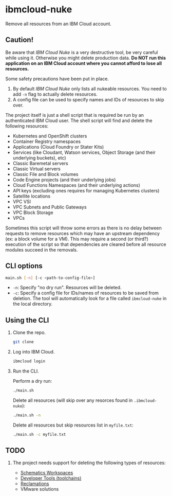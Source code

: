 # ibmcloud-nuke

Remove all resources from an IBM Cloud account.

## Caution!

Be aware that *IBM Cloud Nuke* is a very destructive tool, be very careful while using it. Otherwise you might delete production data. **Do NOT run this application on an IBM Cloud account where you cannot afford to lose all resources.**

Some safety precautions have been put in place.

1. By default *IBM Cloud Nuke* only lists all nukeable resources. You need to add `-n` flag to actually delete resources.
1. A config file can be used to specify names and IDs of resources to skip over.

The project itself is just a shell script that is required be run by an authenticated IBM Cloud user. The shell script will find and delete the following resources:

* Kubernetes and OpenShift clusters
* Container Registry namespaces
* Applications (Cloud Foundry or Stater Kits)
* Services (like Cloudant, Watson services, Object Storage (and their underlying buckets), etc)
* Classic Baremetal servers
* Classic Virtual servers
* Classic File and Block volumes
* Code Engine projects (and their underlying jobs)
* Cloud Functions Namespaces (and their underlying actions)
* API keys (excluding ones requires for managing Kubernetes clusters)
* Satellite locations
* VPC VSI
* VPC Subnets and Public Gateways
* VPC Block Storage
* VPCs

Sometimes this script will throw some errors as there is no delay between requests to remove resources which may have an upstream dependency (ex: a block volume for a VM). This may require a second (or third?) execution of the script so that dependencies are cleared before all resource modules succeed in the removals.

## CLI options

```bash
main.sh [-n] [-c <path-to-config-file>]
```

* `-n`: Specify "no dry run". Resources will be deleted.
* `-c`: Specify a config file for IDs/names of resources to be saved from deletion. The tool will automatically look for a file called `ibmcloud-nuke` in the local directory.

## Using the CLI

1. Clone the repo.

   ```bash
   git clone
   ```

1. Log into IBM Cloud.

   ```bash
   ibmcloud login
   ```

1. Run the CLI.

   Perform a dry run:

   ```bash
   ./main.sh
   ```

   Delete all resources (will skip over any resorces found in `.ibmcloud-nuke`):

   ```bash
   ./main.sh -n
   ```

   Delete all resources but skip resources list in `myfile.txt`:

   ```bash
   ./main.sh -c myfile.txt
   ```

## TODO

1. The project needs support for deleting the following types of resources:

   * [Schematics Workspaces](https://cloud.ibm.com/docs/schematics?topic=schematics-schematics-cli-reference#schematics-workspace-delete)
   * [Developer Tools (toolchains)](https://cloud.ibm.com/docs/cli?topic=cli-idt-cli#toolchains)
   * [Reclamations](https://cloud.ibm.com/docs/account?topic=account-resource-reclamation)
   * VMware solutions
